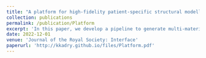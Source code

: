 ```yaml
---
title: "A platform for high-fidelity patient-specific structural modelling of atherosclerotic arteries: from intravascular imaging to three-dimensional stress distributions"
collection: publications
permalink: /publication/Platform
excerpt: 'In this paper, we develop a pipeline to generate multi-material coronary digital twins from patient-specific intravascular imaging for the purposes of biomechanical simulations.'
date: 2022-12-01
venue: 'Journal of the Royal Society: Interface'
paperurl: 'http://kkadry.github.io/files/Platform.pdf'
---
```

